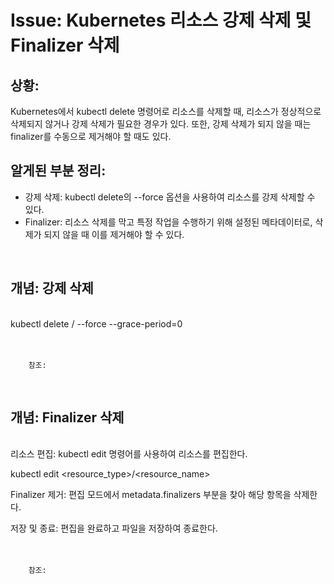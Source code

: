 <!--
author: Dailyscat
purpose: issue arrange
rules:
 (1) 헤더와 문단사이
    <br/>
    <br/>
 (2) 코드가 작성되는 부분은 >로 정리
 (3) 참조는 해당 내용 바로 아래
    <br/>
    <br/>
 (4) 명령어는 bold
 (5) 방안은 ## 안의 과정은 ###
-->

# Issue: Kubernetes 리소스 강제 삭제 및 Finalizer 삭제

## 상황:

Kubernetes에서 kubectl delete 명령어로 리소스를 삭제할 때, 리소스가 정상적으로 삭제되지 않거나 강제 삭제가 필요한 경우가 있다. 또한, 강제 삭제가 되지 않을 때는 finalizer를 수동으로 제거해야 할 때도 있다.
<br/>

## 알게된 부분 정리:

- 강제 삭제: kubectl delete의 --force 옵션을 사용하여 리소스를 강제 삭제할 수 있다.
- Finalizer: 리소스 삭제를 막고 특정 작업을 수행하기 위해 설정된 메타데이터로, 삭제가 되지 않을 때 이를 제거해야 할 수 있다.

<br/>
 
## 개념: 강제 삭제

<br/>
kubectl delete <resource_type>/<resource_name> --force --grace-period=0
<br/>
<br/>
<br/>

        참조:

<br/>

## 개념: Finalizer 삭제

<br/>
리소스 편집: kubectl edit 명령어를 사용하여 리소스를 편집한다.

kubectl edit <resource_type>/<resource_name>

Finalizer 제거: 편집 모드에서 metadata.finalizers 부분을 찾아 해당 항목을 삭제한다.

저장 및 종료: 편집을 완료하고 파일을 저장하여 종료한다.
<br/>
<br/>
<br/>

        참조:

<br/>
